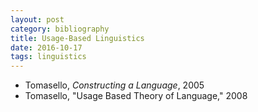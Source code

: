 ```yaml
---
layout: post
category: bibliography
title: Usage-Based Linguistics
date: 2016-10-17
tags: linguistics
---
```


* Tomasello, *Constructing a Language*, 2005
* Tomasello, "Usage Based Theory of Language," 2008
